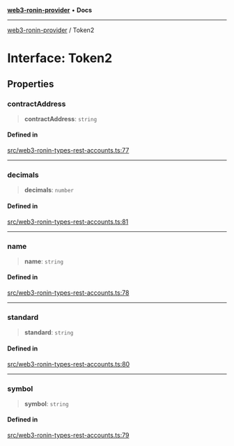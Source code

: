 [**web3-ronin-provider**](../README.md) • **Docs**

***

[web3-ronin-provider](../globals.md) / Token2

# Interface: Token2

## Properties

### contractAddress

> **contractAddress**: `string`

#### Defined in

[src/web3-ronin-types-rest-accounts.ts:77](https://github.com/chuacw/web3-ronin-provider/blob/5e9462adf1edb8f1f7982dc5f4e5bd7094a4d6eb/src/web3-ronin-types-rest-accounts.ts#L77)

***

### decimals

> **decimals**: `number`

#### Defined in

[src/web3-ronin-types-rest-accounts.ts:81](https://github.com/chuacw/web3-ronin-provider/blob/5e9462adf1edb8f1f7982dc5f4e5bd7094a4d6eb/src/web3-ronin-types-rest-accounts.ts#L81)

***

### name

> **name**: `string`

#### Defined in

[src/web3-ronin-types-rest-accounts.ts:78](https://github.com/chuacw/web3-ronin-provider/blob/5e9462adf1edb8f1f7982dc5f4e5bd7094a4d6eb/src/web3-ronin-types-rest-accounts.ts#L78)

***

### standard

> **standard**: `string`

#### Defined in

[src/web3-ronin-types-rest-accounts.ts:80](https://github.com/chuacw/web3-ronin-provider/blob/5e9462adf1edb8f1f7982dc5f4e5bd7094a4d6eb/src/web3-ronin-types-rest-accounts.ts#L80)

***

### symbol

> **symbol**: `string`

#### Defined in

[src/web3-ronin-types-rest-accounts.ts:79](https://github.com/chuacw/web3-ronin-provider/blob/5e9462adf1edb8f1f7982dc5f4e5bd7094a4d6eb/src/web3-ronin-types-rest-accounts.ts#L79)
